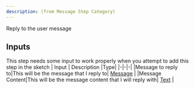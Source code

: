 ```yaml
---
description: (from Message Step Category)
---
```

Reply to the user message

## Inputs
This step needs some input to work properly when you attempt to add this step in the sketch
| Input      | Description |Type|
|-|-|-|
|Message to reply to|This will be the message that I reply to| [ Message](../inputs/message.md) |
|Message Content|This will be the message content that I will reply with| [ Text](../inputs/text.md) |